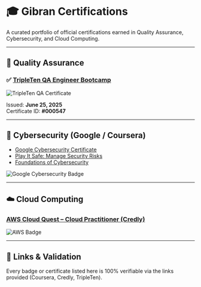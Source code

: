 # 🎓 Gibran Certifications

A curated portfolio of official certifications earned in Quality Assurance, Cybersecurity, and Cloud Computing.

---

## 🧪 Quality Assurance

### ✅ [TripleTen QA Engineer Bootcamp](https://postimg.cc/t1bSB3Qn)

![TripleTen QA Certificate](./certificates/tripleten_qa_certificate.png)

Issued: **June 25, 2025**  
Certificate ID: **#000547**

---

## 🔐 Cybersecurity (Google / Coursera)

- [Google Cybersecurity Certificate](https://coursera.org/share/73973086a7b5a7f5f009edaf738bd6ca)  
- [Play It Safe: Manage Security Risks](https://coursera.org/share/76784d74c9f1713aff92d259ba5c3040)  
- [Foundations of Cybersecurity](https://coursera.org/share/5da7c19e0d3359167248888ff3a17c5a)

![Google Cybersecurity Badge](./certificates/google_cybersecurity_certificate.png)

---

## ☁️ Cloud Computing

### [AWS Cloud Quest – Cloud Practitioner (Credly)](https://www.credly.com/badges/682aa3cf-f517-4a91-b958-123a99f1bfbe)

![AWS Badge](./certificates/aws_cloud_quest_credly.png)

---

## 🔗 Links & Validation

Every badge or certificate listed here is 100% verifiable via the links provided (Coursera, Credly, TripleTen).
